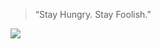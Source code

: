 > “Stay Hungry. Stay Foolish.”

![](https://komarev.com/ghpvc/?username=glitchpast&abbreviated=true)
